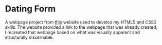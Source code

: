 # Dating Form

A webpage project from [this](https://www.geeksforgeeks.org/top-10-projects-for-beginners-to-practice-html-and-css-skills/) website used to develop my HTML5 and CSS3 skills. The website provided a link to the webpage that was already created; I recreated that webpage based on what was visually apparent and structurally discernable.